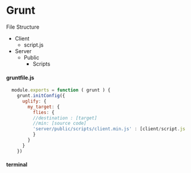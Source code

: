 Grunt
===

File Structure
  - Client
    - script.js
  - Server
    - Public
      - Scripts
        

#### gruntfile.js
```javascript
  module.exports = function ( grunt ) {
    grunt.initConfig({
      uglify: {
        my_target: {
          flies: {
          //destination : [target]
          //min: [source code]
          'server/public/scripts/client.min.js' : [client/script.js
          }
        }
      }
    })
```
#### terminal
``` grunt uglify
```
